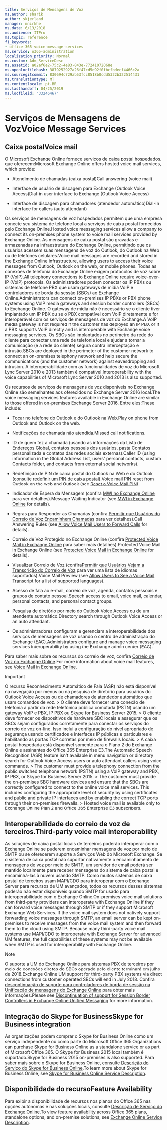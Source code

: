 ```yaml
---
title: Serviços de Mensagens de Voz
ms.author: sharik
author: skjerland
manager: mnirkhe
ms.date: 6/13/2018
ms.audience: ITPro
ms.topic: reference
f1_keywords:
- office-365-voice-message-services
ms.service: o365-administration
localization_priority: Normal
ms.custom: Adm_ServiceDesc
ms.assetid: a02af6e2-75c2-4e83-843e-77241072068e
ms.openlocfilehash: 3879252927a26f47cd5d92f0fbcfbdecf4466c2a
ms.sourcegitcommit: 830694c729ab53fcc8518b0cdd5322b322514431
ms.translationtype: MT
ms.contentlocale: pt-BR
ms.lasthandoff: 04/25/2019
ms.locfileid: "33246467"
---
```

# <a name="voice-message-services"></a><span data-ttu-id="96aa5-102">Serviços de Mensagens de Voz</span><span class="sxs-lookup"><span data-stu-id="96aa5-102">Voice Message Services</span></span>

## <a name="voice-mail"></a><span data-ttu-id="96aa5-103">Caixa postal</span><span class="sxs-lookup"><span data-stu-id="96aa5-103">Voice mail</span></span>

<span data-ttu-id="96aa5-104">O Microsoft Exchange Online fornece serviços de caixa postal hospedados, que oferecem:</span><span class="sxs-lookup"><span data-stu-id="96aa5-104">Microsoft Exchange Online offers hosted voice mail services, which provide:</span></span>
  
- <span data-ttu-id="96aa5-105">Atendimento de chamadas (caixa postal)</span><span class="sxs-lookup"><span data-stu-id="96aa5-105">Call answering (voice mail)</span></span>
    
- <span data-ttu-id="96aa5-106">Interface de usuário de discagem para Exchange (Outlook Voice Access)</span><span class="sxs-lookup"><span data-stu-id="96aa5-106">Dial-in user interface to Exchange (Outlook Voice Access)</span></span>
    
- <span data-ttu-id="96aa5-107">Interface de discagem para chamadores (atendedor automático)</span><span class="sxs-lookup"><span data-stu-id="96aa5-107">Dial-in interface for callers (auto attendant)</span></span>
    
<span data-ttu-id="96aa5-108">Os serviços de mensagens de voz hospedados permitem que uma empresa conecte seu sistema de telefone local a serviços de caixa postal fornecidos pelo Exchange Online.</span><span class="sxs-lookup"><span data-stu-id="96aa5-108">Hosted voice messaging services allow a company to connect its on-premises phone system to voice mail services provided by Exchange Online.</span></span> <span data-ttu-id="96aa5-109">As mensagens de caixa postal são gravadas e armazenadas na infraestrutura do Exchange Online, permitindo que os usuários acessem suas mensagens de voz do Outlook, do Outlook na Web ou de telefones celulares.</span><span class="sxs-lookup"><span data-stu-id="96aa5-109">Voice mail messages are recorded and stored in the Exchange Online infrastructure, allowing users to access their voice messages from Outlook, Outlook on the web, or mobile phones.</span></span> <span data-ttu-id="96aa5-110">Todas as conexões de telefonia do Exchange Online exigem protocolos de voz sobre IP (VoIP).</span><span class="sxs-lookup"><span data-stu-id="96aa5-110">All telephony connections to Exchange Online require voice-over-IP (VoIP) protocols.</span></span> <span data-ttu-id="96aa5-111">Os administradores podem conectar os IP PBXs ou sistemas de telefone PBX que usam gateways de mídia VoIP e controladores de borda da sessão (SBCs) ao Exchange Online.</span><span class="sxs-lookup"><span data-stu-id="96aa5-111">Administrators can connect on-premises IP PBXs or PBX phone systems using VoIP media gateways and session border controllers (SBCs) to Exchange Online.</span></span> <span data-ttu-id="96aa5-112">O gateway de mídia não é necessário se o cliente tiver implantado um IP PBX ou se o PBX compatível com VoIP diretamente e for interoperável com os serviços de mensagens de voz do Exchange.</span><span class="sxs-lookup"><span data-stu-id="96aa5-112">A VoIP media gateway is not required if the customer has deployed an IP PBX or if a PBX supports VoIP directly and is interoperable with Exchange voice messaging services.</span></span> <span data-ttu-id="96aa5-113">Os SBCs são implantados no perímetro da rede do cliente para conectar uma rede de telefonia local e ajudar a tornar a comunicação (e a rede do cliente) segura contra interceptação e intrusão.</span><span class="sxs-lookup"><span data-stu-id="96aa5-113">SBCs are deployed in the perimeter of the customer network to connect an on-premises telephony network and help secure the communications (and the customer network) against eavesdropping and intrusion.</span></span> <span data-ttu-id="96aa5-114">A interoperabilidade com as funcionalidades de voz do Microsoft Lync Server 2010 e 2013 também é compatível.</span><span class="sxs-lookup"><span data-stu-id="96aa5-114">Interoperability with the voice capabilities of Microsoft Lync Server 2010 and 2013 is also supported.</span></span>
  
<span data-ttu-id="96aa5-115">Os recursos de serviços de mensagens de voz disponíveis no Exchange Online são semelhantes aos oferecidos no Exchange Server 2016 local.</span><span class="sxs-lookup"><span data-stu-id="96aa5-115">The voice messaging services features available in Exchange Online are similar to those offered in on-premises Exchange Server 2016.</span></span> <span data-ttu-id="96aa5-116">Entre eles:</span><span class="sxs-lookup"><span data-stu-id="96aa5-116">These include:</span></span>
  
- <span data-ttu-id="96aa5-117">Tocar no telefone do Outlook e do Outlook na Web.</span><span class="sxs-lookup"><span data-stu-id="96aa5-117">Play on phone from Outlook and Outlook on the web.</span></span>
    
- <span data-ttu-id="96aa5-118">Notificações de chamada não atendida.</span><span class="sxs-lookup"><span data-stu-id="96aa5-118">Missed call notifications.</span></span>
    
- <span data-ttu-id="96aa5-119">ID de quem fez a chamada (usando as informações da Lista de Endereços Global, contatos pessoais dos usuários, pasta Contatos personalizada e contatos das redes sociais externas).</span><span class="sxs-lookup"><span data-stu-id="96aa5-119">Caller ID (using information in the Global Address List, users' personal contacts, custom Contacts folder, and contacts from external social networks).</span></span>
    
- <span data-ttu-id="96aa5-120">Redefinição de PIN de caixa postal do Outlook na Web e do Outlook (consulte [redefinir um PIN de caixa postal](https://go.microsoft.com/fwlink/p/?LinkId=286328)).</span><span class="sxs-lookup"><span data-stu-id="96aa5-120">Voice mail PIN reset from Outlook on the web and Outlook (see [Reset a Voice Mail PIN](https://go.microsoft.com/fwlink/p/?LinkId=286328)).</span></span>
    
- <span data-ttu-id="96aa5-121">Indicador de Espera da Mensagem (confira [MWI no Exchange Online](https://go.microsoft.com/fwlink/p/?LinkId=271794) para ver detalhes).</span><span class="sxs-lookup"><span data-stu-id="96aa5-121">Message Waiting Indicator (see [MWI in Exchange Online](https://go.microsoft.com/fwlink/p/?LinkId=271794) for details).</span></span> 
    
- <span data-ttu-id="96aa5-122">Regras para Responder as Chamadas (confira [Permitir que Usuários do Correio de Voz Encaminhem Chamadas](https://go.microsoft.com/fwlink/p/?LinkId=271795) para ver detalhes).</span><span class="sxs-lookup"><span data-stu-id="96aa5-122">Call Answering Rules (see [Allow Voice Mail Users to Forward Calls](https://go.microsoft.com/fwlink/p/?LinkId=271795) for details).</span></span> 
    
- <span data-ttu-id="96aa5-123">Correio de Voz Protegido no Exchange Online (confira [Protected Voice Mail in Exchange Online](https://go.microsoft.com/fwlink/p/?LinkId=271796) para saber mais detalhes).</span><span class="sxs-lookup"><span data-stu-id="96aa5-123">Protected Voice Mail in Exchange Online (see [Protected Voice Mail in Exchange Online](https://go.microsoft.com/fwlink/p/?LinkId=271796) for details).</span></span> 
    
- <span data-ttu-id="96aa5-124">Visualizar Correio de Voz (confira[Permitir que Usuários Vejam a Transcrição do Correio de Voz](https://go.microsoft.com/fwlink/p/?LinkId=271797) para ver uma lista de idiomas suportados).</span><span class="sxs-lookup"><span data-stu-id="96aa5-124">Voice Mail Preview (see [Allow Users to See a Voice Mail Transcript](https://go.microsoft.com/fwlink/p/?LinkId=271797) for a list of supported languages).</span></span> 
    
- <span data-ttu-id="96aa5-125">Acesso de fala ao e-mail, correio de voz, agenda, contatos pessoais e grupos de contato pessoal.</span><span class="sxs-lookup"><span data-stu-id="96aa5-125">Speech access to email, voice mail, calendar, personal contacts, and personal contact groups.</span></span>
    
- <span data-ttu-id="96aa5-126">Pesquisa de diretório por meio do Outlook Voice Access ou de um atendente automático.</span><span class="sxs-lookup"><span data-stu-id="96aa5-126">Directory search through Outlook Voice Access or an auto attendant.</span></span>
    
- <span data-ttu-id="96aa5-127">Os administradores configuram e gerenciam a interoperabilidade dos serviços de mensagens de voz usando o centro de administração do Exchange (EAC).</span><span class="sxs-lookup"><span data-stu-id="96aa5-127">Administrators configure and manage voice messaging services interoperability by using the Exchange admin center (EAC).</span></span>
    
<span data-ttu-id="96aa5-128">Para saber mais sobre os recursos do correio de voz, confira [Correio de Voz no Exchange Online](https://go.microsoft.com/fwlink/p/?LinkId=271798).</span><span class="sxs-lookup"><span data-stu-id="96aa5-128">For more information about voice mail features, see [Voice Mail in Exchange Online](https://go.microsoft.com/fwlink/p/?LinkId=271798).</span></span>
  
> [!IMPORTANT]
> <span data-ttu-id="96aa5-p103">O recurso Reconhecimento Automático de Fala (ASR) não está disponível na navegação por menus ou na pesquisa de diretório para usuários do Outlook Voice Access ou de chamadores de atendedor automático que usam comandos de voz. > O cliente deve fornecer uma conexão de telefonia a partir da rede telefônica pública comutada (PSTN) usando um gateway VoIP e PBX, IP PBX ou Skype for Business Server 2015. > O cliente deve fornecer os dispositivos de hardware SBC locais e assegurar que os SBCs sejam configurados corretamente para conectar os serviços do correio de voz on-line. Isso inclui a configuração do nível apropriado de segurança usando certificados e interfaces IP públicas e particulares e habilitando as portas TCP corretas por meio de firewalls locais. > A caixa postal hospedada está disponível somente para o Plano 2 do Exchange Online e assinantes do Office 365 Enterprise E3.</span><span class="sxs-lookup"><span data-stu-id="96aa5-p103">The Automatic Speech Recognition (ASR) feature isn't available in menu navigation or directory search for Outlook Voice Access users or auto attendant callers using voice commands. > The customer must provide a telephony connection from the public switched telephone network (PSTN) using a VoIP gateway and PBX, IP PBX, or Skype for Business Server 2015. > The customer must provide the on-premises SBC hardware devices and ensure that the SBCs are correctly configured to connect to the online voice mail services. This includes configuring the appropriate level of security by using certificates and public and private IP interfaces and by enabling the correct TCP ports through their on-premises firewalls. > Hosted voice mail is available only to Exchange Online Plan 2 and Office 365 Enterprise E3 subscribers.</span></span> 
  
## <a name="third-party-voice-mail-interoperability"></a><span data-ttu-id="96aa5-134">Interoperabilidade do correio de voz de terceiros.</span><span class="sxs-lookup"><span data-stu-id="96aa5-134">Third-party voice mail interoperability</span></span>

<span data-ttu-id="96aa5-p104">As soluções de caixa postal locais de terceiros poderão interoperar com o Exchange Online se puderem encaminhar mensagens de voz por meio de SMTP ou se oferecerem suporte a Serviços Web do Microsoft Exchange. Se o sistema de caixa postal não suportar nativamente o encaminhamento de mensagens de voz por meio de SMTP, um servidor de email poderá ser mantido localmente para receber mensagens do sistema de caixa postal e encaminhá-las à nuvem usando SMTP. Como muitos sistemas de caixa postal de terceiros usam MAPI/CDO para interoperar com o Exchange Server para recursos de UM avançados, todos os recursos desses sistemas poderão não estar disponíveis quando SMTP for usado para interoperabilidade com o Exchange Online.</span><span class="sxs-lookup"><span data-stu-id="96aa5-p104">On-premises voice mail solutions from third-party providers can interoperate with Exchange Online if they can forward voice messages through SMTP or if they support Microsoft Exchange Web Services. If the voice mail system does not natively support forwarding voice messages through SMTP, an email server can be kept on-premises to receive messages from the voice mail system and then forward them to the cloud using SMTP. Because many third-party voice mail systems use MAPI/CDO to interoperate with Exchange Server for advanced UM features, the full capabilities of these systems may not be available when SMTP is used for interoperability with Exchange Online.</span></span>
  
> [!NOTE]
> <span data-ttu-id="96aa5-138">O suporte a UM do Exchange Online para sistemas PBX de terceiros por meio de conexões diretas do SBCs operado pelo cliente terminará em julho de 2018.</span><span class="sxs-lookup"><span data-stu-id="96aa5-138">Exchange Online UM support for third-party PBX systems via direct connections from customer operated SBCs will end in July 2018.</span></span> <span data-ttu-id="96aa5-139">Confira [descontinuação de suporte para controladores de borda de sessão na Unificação de mensagens do Exchange Online](https://blogs.technet.microsoft.com/exchange/2017/07/18/discontinuation-of-support-for-session-border-controllers-in-exchange-online-unified-messaging/) para obter mais informações.</span><span class="sxs-lookup"><span data-stu-id="96aa5-139">Please see [Discontinuation of support for Session Border Controllers in Exchange Online Unified Messaging](https://blogs.technet.microsoft.com/exchange/2017/07/18/discontinuation-of-support-for-session-border-controllers-in-exchange-online-unified-messaging/) for more information.</span></span> 
  
## <a name="skype-for-business-integration"></a><span data-ttu-id="96aa5-140">Integração do Skype for Business</span><span class="sxs-lookup"><span data-stu-id="96aa5-140">Skype for Business integration</span></span>

<span data-ttu-id="96aa5-141">As organizações podem comprar o Skype for Business Online como um serviço independente ou como parte do Microsoft Office 365.</span><span class="sxs-lookup"><span data-stu-id="96aa5-141">Organizations can purchase Skype for Business Online as a standalone service or as part of Microsoft Office 365.</span></span> <span data-ttu-id="96aa5-142">O Skype for Business 2015 local também é suportado.</span><span class="sxs-lookup"><span data-stu-id="96aa5-142">Skype for Business 2015 on-premises is also supported.</span></span> <span data-ttu-id="96aa5-143">Para saber mais sobre o Skype for Business Online, consulte [Descrição do Serviço do Skype for Business Online](../skype-for-business-online-service-description/skype-for-business-online-service-description.md).</span><span class="sxs-lookup"><span data-stu-id="96aa5-143">To learn more about Skype for Business Online, see [Skype for Business Online Service Description](../skype-for-business-online-service-description/skype-for-business-online-service-description.md).</span></span>
  
## <a name="feature-availability"></a><span data-ttu-id="96aa5-144">Disponibilidade do recurso</span><span class="sxs-lookup"><span data-stu-id="96aa5-144">Feature Availability</span></span>

<span data-ttu-id="96aa5-145">Para exibir a disponibilidade de recursos nos planos do Office 365 nas opções autônomas e nas soluções locais, consulte [Descrição de Serviço do Exchange Online](exchange-online-service-description.md).</span><span class="sxs-lookup"><span data-stu-id="96aa5-145">To view feature availability across Office 365 plans, standalone options, and on-premise solutions, see [Exchange Online Service Description](exchange-online-service-description.md).</span></span>
  

